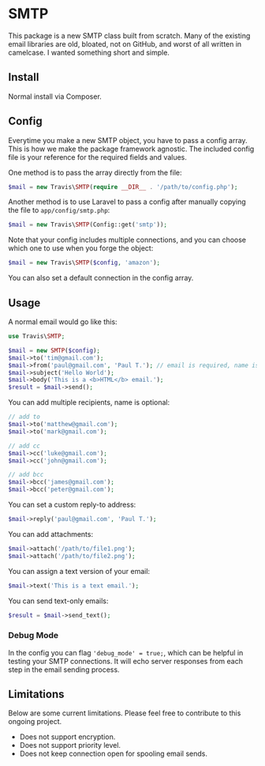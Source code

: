 # SMTP

This package is a new SMTP class built from scratch.  Many of the existing email libraries are old, bloated, not on GitHub, and worst of all written in camelcase.  I wanted something short and simple.

## Install

Normal install via Composer.

## Config

Everytime you make a new SMTP object, you have to pass a config array.  This is how we make the package framework agnostic.  The included config file is your reference for the required fields and values.

One method is to pass the array directly from the file:

```php
$mail = new Travis\SMTP(require __DIR__ . '/path/to/config.php');
```

Another method is to use Laravel to pass a config after manually copying the file to ``app/config/smtp.php``:

```php
$mail = new Travis\SMTP(Config::get('smtp'));
```

Note that your config includes multiple connections, and you can choose which one to use when you forge the object:

```php
$mail = new Travis\SMTP($config, 'amazon');
```

You can also set a default connection in the config array.

## Usage

A normal email would go like this:

```php
use Travis\SMTP;

$mail = new SMTP($config);
$mail->to('tim@gmail.com');
$mail->from('paul@gmail.com', 'Paul T.'); // email is required, name is optional
$mail->subject('Hello World');
$mail->body('This is a <b>HTML</b> email.');
$result = $mail->send();
```

You can add multiple recipients, name is optional:

```php
// add to
$mail->to('matthew@gmail.com');
$mail->to('mark@gmail.com');

// add cc
$mail->cc('luke@gmail.com');
$mail->cc('john@gmail.com');

// add bcc
$mail->bcc('james@gmail.com');
$mail->bcc('peter@gmail.com');
```

You can set a custom reply-to address:

```php
$mail->reply('paul@gmail.com', 'Paul T.');
```

You can add attachments:

```php
$mail->attach('/path/to/file1.png');
$mail->attach('/path/to/file2.png');
```

You can assign a text version of your email:

```php
$mail->text('This is a text email.');
```

You can send text-only emails:

```php
$result = $mail->send_text();
```

### Debug Mode

In the config you can flag ``'debug_mode' = true;``, which can be helpful in testing your SMTP connections.  It will echo server responses from each step in the email sending process.

## Limitations

Below are some current limitations.  Please feel free to contribute to this ongoing project.

* Does not support encryption.
* Does not support priority level.
* Does not keep connection open for spooling email sends.
